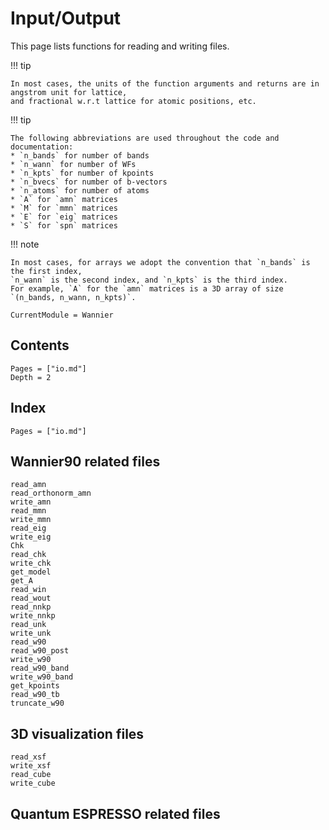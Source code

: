 # Input/Output

This page lists functions for reading and writing files.

!!! tip

    In most cases, the units of the function arguments and returns are in angstrom unit for lattice,
    and fractional w.r.t lattice for atomic positions, etc.

!!! tip

    The following abbreviations are used throughout the code and documentation:
    * `n_bands` for number of bands
    * `n_wann` for number of WFs
    * `n_kpts` for number of kpoints
    * `n_bvecs` for number of b-vectors
    * `n_atoms` for number of atoms
    * `A` for `amn` matrices
    * `M` for `mmn` matrices
    * `E` for `eig` matrices
    * `S` for `spn` matrices

!!! note

    In most cases, for arrays we adopt the convention that `n_bands` is the first index,
    `n_wann` is the second index, and `n_kpts` is the third index.
    For example, `A` for the `amn` matrices is a 3D array of size `(n_bands, n_wann, n_kpts)`.

```@meta
CurrentModule = Wannier
```

## Contents

```@contents
Pages = ["io.md"]
Depth = 2
```

## Index

```@index
Pages = ["io.md"]
```

## Wannier90 related files

```@docs
read_amn
read_orthonorm_amn
write_amn
read_mmn
write_mmn
read_eig
write_eig
Chk
read_chk
write_chk
get_model
get_A
read_win
read_wout
read_nnkp
write_nnkp
read_unk
write_unk
read_w90
read_w90_post
write_w90
read_w90_band
write_w90_band
get_kpoints
read_w90_tb
truncate_w90
```

## 3D visualization files

```@docs
read_xsf
write_xsf
read_cube
write_cube
```

## Quantum ESPRESSO related files

```@docs

```
